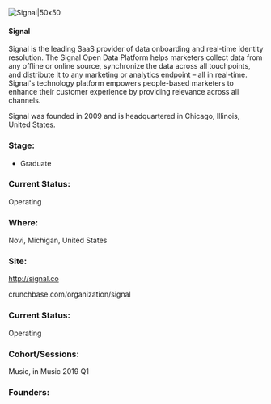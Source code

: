 

![Signal|50x50](https://res.cloudinary.com/crunchbase-production/image/upload/ytwyfjcnrllcstc7nviq)

#### Signal
Signal is the leading SaaS provider of data onboarding and real-time identity resolution. The Signal Open Data Platform helps marketers collect data from any offline or online source, synchronize the data across all touchpoints, and distribute it to any marketing or analytics endpoint – all in real-time. Signal's technology platform empowers people-based marketers to enhance their customer experience by providing relevance across all channels.

Signal was founded in 2009 and is headquartered in Chicago, Illinois, United States.

### Stage: 
 - Graduate 

### Current Status: 
Operating

### Where:
Novi, Michigan, United States

### Site:
http://signal.co



crunchbase.com/organization/signal

### Current Status: 
Operating

### Cohort/Sessions: 
Music, in Music 2019 Q1

### Founders: 


